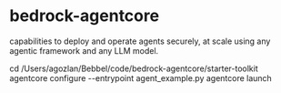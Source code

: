 # bedrock-agentcore
capabilities to deploy and operate agents securely, at scale using any agentic framework and any LLM model.


   cd /Users/agozlan/Bebbel/code/bedrock-agentcore/starter-toolkit
   agentcore configure --entrypoint agent_example.py
   agentcore launch
